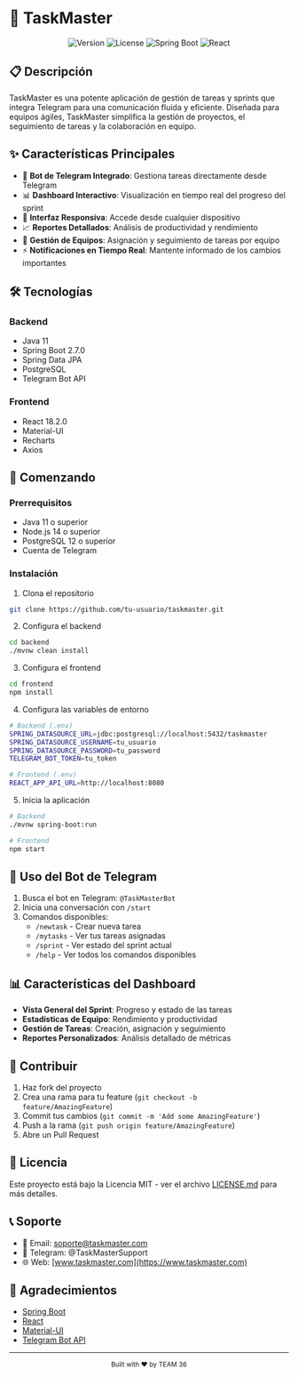 # 🚀 TaskMaster

<div align="center">
  <img src="https://img.shields.io/badge/Version-1.0.0-blue" alt="Version">
  <img src="https://img.shields.io/badge/License-MIT-green" alt="License">
  <img src="https://img.shields.io/badge/Spring%20Boot-2.7.0-brightgreen" alt="Spring Boot">
  <img src="https://img.shields.io/badge/React-18.2.0-blue" alt="React">
</div>

## 📋 Descripción

TaskMaster es una potente aplicación de gestión de tareas y sprints que integra Telegram para una comunicación fluida y eficiente. Diseñada para equipos ágiles, TaskMaster simplifica la gestión de proyectos, el seguimiento de tareas y la colaboración en equipo.

## ✨ Características Principales

- 🤖 **Bot de Telegram Integrado**: Gestiona tareas directamente desde Telegram
- 📊 **Dashboard Interactivo**: Visualización en tiempo real del progreso del sprint
- 📱 **Interfaz Responsiva**: Accede desde cualquier dispositivo
- 📈 **Reportes Detallados**: Análisis de productividad y rendimiento
- 👥 **Gestión de Equipos**: Asignación y seguimiento de tareas por equipo
- ⚡ **Notificaciones en Tiempo Real**: Mantente informado de los cambios importantes

## 🛠️ Tecnologías

### Backend

- Java 11
- Spring Boot 2.7.0
- Spring Data JPA
- PostgreSQL
- Telegram Bot API

### Frontend

- React 18.2.0
- Material-UI
- Recharts
- Axios

## 🚀 Comenzando

### Prerrequisitos

- Java 11 o superior
- Node.js 14 o superior
- PostgreSQL 12 o superior
- Cuenta de Telegram

### Instalación

1. Clona el repositorio

```bash
git clone https://github.com/tu-usuario/taskmaster.git
```

2. Configura el backend

```bash
cd backend
./mvnw clean install
```

3. Configura el frontend

```bash
cd frontend
npm install
```

4. Configura las variables de entorno

```bash
# Backend (.env)
SPRING_DATASOURCE_URL=jdbc:postgresql://localhost:5432/taskmaster
SPRING_DATASOURCE_USERNAME=tu_usuario
SPRING_DATASOURCE_PASSWORD=tu_password
TELEGRAM_BOT_TOKEN=tu_token

# Frontend (.env)
REACT_APP_API_URL=http://localhost:8080
```

5. Inicia la aplicación

```bash
# Backend
./mvnw spring-boot:run

# Frontend
npm start
```

## 📱 Uso del Bot de Telegram

1. Busca el bot en Telegram: `@TaskMasterBot`
2. Inicia una conversación con `/start`
3. Comandos disponibles:
   - `/newtask` - Crear nueva tarea
   - `/mytasks` - Ver tus tareas asignadas
   - `/sprint` - Ver estado del sprint actual
   - `/help` - Ver todos los comandos disponibles

## 📊 Características del Dashboard

- **Vista General del Sprint**: Progreso y estado de las tareas
- **Estadísticas de Equipo**: Rendimiento y productividad
- **Gestión de Tareas**: Creación, asignación y seguimiento
- **Reportes Personalizados**: Análisis detallado de métricas

## 🤝 Contribuir

1. Haz fork del proyecto
2. Crea una rama para tu feature (`git checkout -b feature/AmazingFeature`)
3. Commit tus cambios (`git commit -m 'Add some AmazingFeature'`)
4. Push a la rama (`git push origin feature/AmazingFeature`)
5. Abre un Pull Request

## 📝 Licencia

Este proyecto está bajo la Licencia MIT - ver el archivo [LICENSE.md](LICENSE.md) para más detalles.

## 📞 Soporte

- 📧 Email: soporte@taskmaster.com
- 💬 Telegram: @TaskMasterSupport
- 🌐 Web: [www.taskmaster.com](https://www.taskmaster.com)

## 🙏 Agradecimientos

- [Spring Boot](https://spring.io/projects/spring-boot)
- [React](https://reactjs.org/)
- [Material-UI](https://mui.com/)
- [Telegram Bot API](https://core.telegram.org/bots/api)

---

<div align="center">
  <sub>Built with ❤️ by TEAM 36</sub>
</div>
